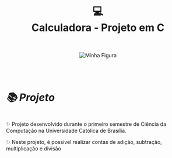 <h1 align="center">💻
<br>
Calculadora - Projeto em C</h1>
<br>
<p align="center">
  <img src="https://i.ibb.co/0MFqMcb/Screenshot-2.png" align="center" alt="Minha Figura">
  <br>
</p>
<br>
<br>

<h1><i>📚 Projeto</i></h1>
<br>
✨ Projeto desenvolvido durante o primeiro semestre de Ciência da Computação na Universidade Católica de Brasília.
<br>

✨ Neste projeto, é possível realizar contas de adição, subtração, multiplicação e divisão
